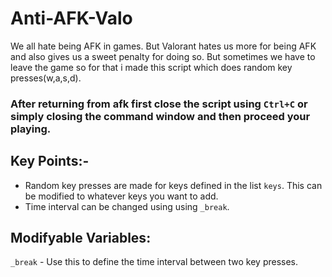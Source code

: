 # Anti-AFK-Valo
We all hate being AFK in games. But Valorant hates us more for being AFK and also gives us a sweet penalty for doing so. But sometimes we have to leave the game so for that i made this script which does random key presses(w,a,s,d).

### After returning from afk first close the script using `Ctrl+C` or simply closing the command window and then proceed your playing.

Key Points:-
-------------
  - Random key presses are made for keys defined in the list `keys`. This can be modified to whatever keys you want to add.
  - Time interval can be changed using using `_break`.
 
Modifyable Variables:
---------------------
`_break` - Use this to define the time interval between two key presses.
